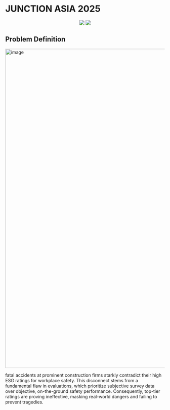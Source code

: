 # JUNCTION ASIA 2025


<div align="center">	<img src="https://img.shields.io/badge/flutter-%2302569B.svg?&style=for-the-badge&logo=flutter&logoColor=white" /> <img src="https://img.shields.io/badge/python-%233776AB.svg?&style=for-the-badge&logo=python&logoColor=white" />
</div>

## Problem Definition

<img width="1798" height="1010" alt="image" src="https://github.com/user-attachments/assets/89d43629-c26d-49b3-8058-0414c8029e00" />

 fatal accidents at prominent construction firms starkly contradict their high ESG ratings for workplace safety. This disconnect stems from a fundamental flaw in evaluations, which prioritize subjective survey data over objective, on-the-ground safety performance. Consequently, top-tier ratings are proving ineffective, masking real-world dangers and failing to prevent tragedies.
